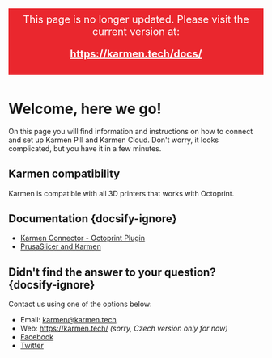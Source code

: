 <div style="background: #ea272e; color: #fff; padding: 10px; margin-bottom: 50px; font-size: 20px; text-align: center;">
    This page is no longer updated. Please visit the current version at:
    <div style="margin: 20px 0 20px 0;">
        <a href="https://karmen.tech/docs/" style="font-weight: bold; color: #fff;">https://karmen.tech/docs/</a>
    </div>
</div>

# Welcome, here we go!

On this page you will find information and instructions on how to connect and set up Karmen Pill and Karmen Cloud. Don't worry, it looks complicated, but you have it in a few minutes.

## Karmen compatibility

Karmen is compatible with all 3D printers that works with Octoprint.

## Documentation {docsify-ignore}

- [Karmen Connector - Octoprint Plugin](karmen-octo-plugin.md)
- [PrusaSlicer and Karmen](prusaslicer-gcode-upload.md)

## Didn't find the answer to your question? {docsify-ignore}

Contact us using one of the options below:

- Email: karmen@karmen.tech
- Web: https://karmen.tech/ *(sorry, Czech version only for now)*
- [Facebook](https://www.facebook.com/karmen3D/)
- [Twitter](https://twitter.com/karmen3d)
